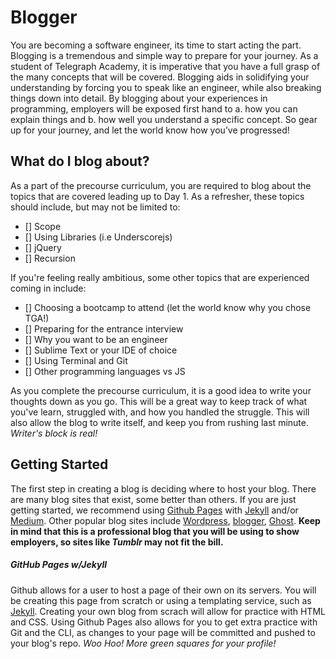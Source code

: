 # Blogger

You are becoming a software engineer, its time to start acting the part. Blogging is a tremendous and simple way to prepare for your journey. As a student of Telegraph Academy, it is imperative that you have a full grasp of the many concepts that will be covered. Blogging aids in solidifying your understanding by forcing you to speak like an engineer, while also breaking things down into detail. By blogging about your experiences in programming, employers will be exposed first hand to a. how you can explain things and b. how well you understand a specific concept.  So gear up for your journey, and let the world know how you’ve progressed!

## What do I blog about?

As a part of the precourse curriculum, you are required to blog about the topics that are covered leading up to Day 1. As a refresher, these topics should include, but may not be limited to:

- [] Scope
- [] Using Libraries (i.e Underscorejs)
- [] jQuery
- [] Recursion

If you're feeling really ambitious, some other topics that are experienced coming in include:

- [] Choosing a bootcamp to attend (let the world know why you chose TGA!)
- [] Preparing for the entrance interview
- [] Why you want to be an engineer
- [] Sublime Text or your IDE of choice
- [] Using Terminal and Git
- [] Other programming languages vs JS

As you complete the precourse curriculum, it is a good idea to write your thoughts down as you go. This will be a great way to keep track of what you've learn, struggled with, and how you handled the struggle. This will also allow the blog to write itself, and keep you from rushing last minute. _Writer's block is real!_

## Getting Started

The first step in creating a blog is deciding where to host your blog. There are many blog sites that exist, some better than others. If you are just getting started, we recommend using [Github Pages](https://pages.github.com/) with [Jekyll](http://jekyllrb.com/) and/or [Medium](medium.com). Other popular blog sites include [Wordpress](Wordpress.com), [blogger](blogger.com), [Ghost](ghost.org). **Keep in mind that this is a professional blog that you will be using to show employers, so sites like _Tumblr_ may not fit the bill.** 

##### GitHub Pages w/Jekyll

Github allows for a user to host a page of their own on its servers. You will be creating this page from scratch or using a templating service, such as [Jekyll](http://jekyllrb.com/). Creating your own blog from scrach will allow for practice with HTML and CSS. Using Github Pages also allows for you to get extra practice with Git and the CLI, as changes to your page will be committed and pushed to your blog's repo. _Woo Hoo! More green squares for your profile!_ 


